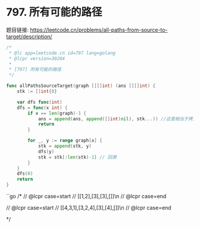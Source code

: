 # 797. 所有可能的路径

题目链接: <https://leetcode.cn/problems/all-paths-from-source-to-target/description/>

```go
/*
 * @lc app=leetcode.cn id=797 lang=golang
 * @lcpr version=30204
 *
 * [797] 所有可能的路径
 */

```

```go
func allPathsSourceTarget(graph [][]int) (ans [][]int) {
    stk := []int{0}

    var dfs func(int)
    dfs = func(x int) {
        if x == len(graph)-1 {
            ans = append(ans, append([]int(nil), stk...)) //这里相当于拷贝一个数组
            return
        }

        for _, y := range graph[x] {
            stk = append(stk, y)
            dfs(y)
            stk = stk[:len(stk)-1] // 回溯
        }
    }
    dfs(0)
    return
}
```

``go
/*
// @lcpr case=start
// [[1,2],[3],[3],[]]\n
// @lcpr case=end

// @lcpr case=start
// [[4,3,1],[3,2,4],[3],[4],[]]\n
// @lcpr case=end

 */
```


